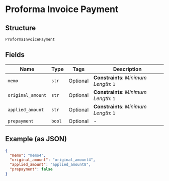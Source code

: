 
# Proforma Invoice Payment

## Structure

`ProformaInvoicePayment`

## Fields

| Name | Type | Tags | Description |
|  --- | --- | --- | --- |
| `memo` | `str` | Optional | **Constraints**: *Minimum Length*: `1` |
| `original_amount` | `str` | Optional | **Constraints**: *Minimum Length*: `1` |
| `applied_amount` | `str` | Optional | **Constraints**: *Minimum Length*: `1` |
| `prepayment` | `bool` | Optional | - |

## Example (as JSON)

```json
{
  "memo": "memo4",
  "original_amount": "original_amount4",
  "applied_amount": "applied_amount8",
  "prepayment": false
}
```

